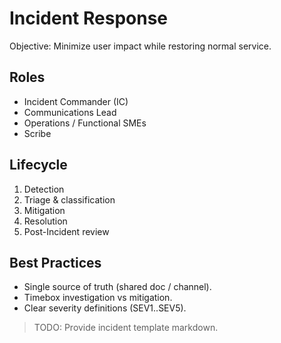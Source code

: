 # Incident Response

Objective: Minimize user impact while restoring normal service.

## Roles
- Incident Commander (IC)
- Communications Lead
- Operations / Functional SMEs
- Scribe

## Lifecycle
1. Detection
2. Triage & classification
3. Mitigation
4. Resolution
5. Post-Incident review

## Best Practices
- Single source of truth (shared doc / channel).
- Timebox investigation vs mitigation.
- Clear severity definitions (SEV1..SEV5).

> TODO: Provide incident template markdown.
